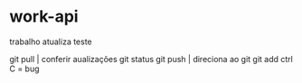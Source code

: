 # work-api
trabalho
atualiza 
teste

git pull | conferir aualizações
git status 
git push | direciona ao git
git add
ctrl C = bug